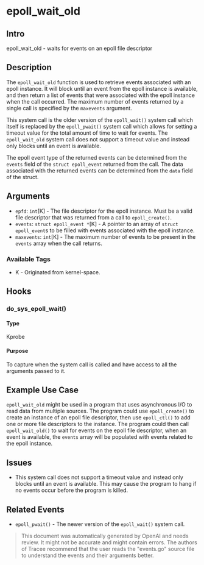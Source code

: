 
# epoll_wait_old

## Intro
epoll_wait_old - waits for events on an epoll file descriptor

## Description
The `epoll_wait_old` function is used to retrieve events associated with an epoll instance. It will block until an event from the epoll instance is available, and then return a list of events that were associated with the epoll instance when the call occurred. The maximum number of events returned by a single call is specified by the `maxevents` argument. 

This system call is the older version of the `epoll_wait()` system call which itself is replaced by the `epoll_pwait()` system call which allows for setting a timeout value for the total amount of time to wait for events. The `epoll_wait_old` system call does not support a timeout value and instead only blocks until an event is available. 

The epoll event type of the returned events can be determined from the `events` field of the `struct epoll_event` returned from the call. The data associated with the returned events can be determined from the `data` field of the struct.

## Arguments
* `epfd`: `int`[K] - The file descriptor for the epoll instance. Must be a valid file descriptor that was returned from a call to `epoll_create()`. 
* `events`: `struct epoll_event *`[K] - A pointer to an array of `struct epoll_event`s to be filled with events associated with the epoll instance.
* `maxevents`: `int`[K] - The maximum number of events to be present in the `events` array when the call returns. 

### Available Tags
* K - Originated from kernel-space.

## Hooks
### do_sys_epoll_wait()
#### Type
Kprobe
#### Purpose
To capture when the system call is called and have access to all the arguments passed to it.

## Example Use Case
`epoll_wait_old` might be used in a program that uses asynchronous I/O to read data from multiple sources. The program could use `epoll_create()` to create an instance of an epoll file descriptor, then use `epoll_ctl()` to add one or more file descriptors to the instance. The program could then call `epoll_wait_old()` to wait for events on the epoll file descriptor, when an event is available, the `events` array will be populated with events related to the epoll instance.

## Issues
* This system call does not support a timeout value and instead only blocks until an event is available. This may cause the program to hang if no events occur before the program is killed.

## Related Events
* `epoll_pwait()` - The newer version of the `epoll_wait()` system call.

> This document was automatically generated by OpenAI and needs review. It might
> not be accurate and might contain errors. The authors of Tracee recommend that
> the user reads the "events.go" source file to understand the events and their
> arguments better.
